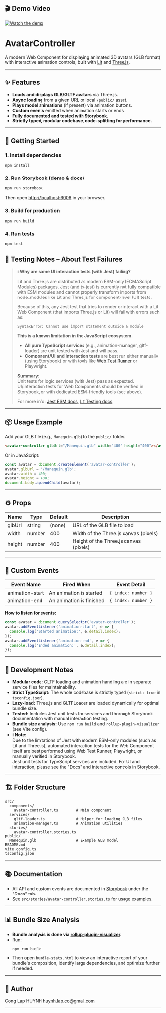 ## 🎬 Demo Video

[![Watch the demo](https://img.youtube.com/vi/ST3hgcdBRn4/maxresdefault.jpg)](https://youtu.be/ST3hgcdBRn4)

# AvatarController

A modern Web Component for displaying animated 3D avatars (GLB format) with interactive animation controls, built with [Lit](https://lit.dev/) and [Three.js](https://threejs.org/).

---

## ✨ Features

- **Loads and displays GLB/GLTF avatars** via Three.js.
- **Async loading** from a given URL or local `/public/` asset.
- **Plays model animations** (if present) via animation buttons.
- **Custom events** emitted when animation starts or ends.
- **Fully documented and tested with Storybook.**
- **Strictly typed, modular codebase, code-splitting for performance.**

---

## 🚀 Getting Started

### 1. **Install dependencies**

```bash
npm install
```

### 2. **Run Storybook (demo & docs)**

```bash
npm run storybook
```

Then open [http://localhost:6006](http://localhost:6006) in your browser.

### 3. **Build for production**

```bash
npm run build
```

### 4. **Run tests**

```bash
npm test
```
## 🧪 Testing Notes – About Test Failures

> **ℹ️ Why are some UI interaction tests (with Jest) failing?**
>
> Lit and Three.js are distributed as modern ESM-only (ECMAScript Modules) packages.
> Jest (and ts-jest) is currently not fully compatible with ESM modules and cannot properly transform imports from node_modules like Lit and Three.js for component-level (UI) tests.
>
> Because of this, any Jest test that tries to render or interact with a Lit Web Component (that imports Three.js or Lit) will fail with errors such as:
> ```
> SyntaxError: Cannot use import statement outside a module
> ```
>
> **This is a known limitation in the JavaScript ecosystem.**
>
> - **All pure TypeScript services** (e.g., animation-manager, gltf-loader) are unit tested with Jest and will pass.
> - **Component/UI and interaction tests** are best run either manually (using Storybook) or with tools like [Web Test Runner](https://modern-web.dev/docs/test-runner/overview/) or Playwright.
>
> **Summary:**  
> Unit tests for logic services (with Jest) pass as expected.  
> UI/interaction tests for Web Components should be verified in Storybook, or with dedicated ESM-friendly tools (see above).
>
> For more info: [Jest ESM docs](https://jestjs.io/docs/ecmascript-modules), [Lit Testing docs](https://lit.dev/docs/testing/).
---

## 📦 Usage Example

Add your GLB file (e.g., `Manequin.glb`) to the `public/` folder.

```html
<avatar-controller glbUrl="/Manequin.glb" width="400" height="400"></avatar-controller>
```

Or in JavaScript:

```js
const avatar = document.createElement('avatar-controller');
avatar.glbUrl = '/Manequin.glb';
avatar.width = 400;
avatar.height = 400;
document.body.appendChild(avatar);
```

---

## ⚙️ Props

| Name   | Type   | Default | Description                            |
| ------ | ------ | ------- | -------------------------------------- |
| glbUrl | string | (none)  | URL of the GLB file to load            |
| width  | number | 400     | Width of the Three.js canvas (pixels)  |
| height | number | 400     | Height of the Three.js canvas (pixels) |

---

## 🔔 Custom Events

| Event Name      | Fired When               | Event Detail        |
| --------------- | ------------------------ | ------------------- |
| animation-start | An animation is started  | `{ index: number }` |
| animation-end   | An animation is finished | `{ index: number }` |

**How to listen for events:**

```js
const avatar = document.querySelector('avatar-controller');
avatar.addEventListener('animation-start', e => {
  console.log('Started animation:', e.detail.index);
});
avatar.addEventListener('animation-end', e => {
  console.log('Ended animation:', e.detail.index);
});
```

---

## 📝 Development Notes

- **Modular code:** GLTF loading and animation handling are in separate service files for maintainability.
- **Strict TypeScript:** The whole codebase is strictly typed (`strict: true` in `tsconfig.json`).
- **Lazy-load:** Three.js and GLTFLoader are loaded dynamically for optimal bundle size.
- **Tested:** Includes Jest unit tests for services and thorough Storybook documentation with manual interaction testing.
- **Bundle size analysis:** Use `npm run build` and `rollup-plugin-visualizer` (see Vite config).
- **ℹ️ Note:**  
  Due to the limitations of Jest with modern ESM-only modules (such as Lit and Three.js), automated interaction tests for the Web Component itself are best performed using Web Test Runner, Playwright, or manually verified in Storybook.  
  Jest unit tests for TypeScript services are included. For UI and interaction, please see the "Docs" and interactive controls in Storybook.

---

## 🏗️ Folder Structure

```
src/
  components/
    avatar-controller.ts        # Main component
  services/
    gltf-loader.ts              # Helper for loading GLB files
    animation-manager.ts        # Animation utilities
  stories/
    avatar-controller.stories.ts
public/
  Manequin.glb                  # Example GLB model
README.md
vite.config.ts
tsconfig.json
```

---

## 📚 Documentation

- All API and custom events are documented in [Storybook](http://localhost:6006) under the "Docs" tab.
- See `src/stories/avatar-controller.stories.ts` for usage examples.

---

## 📊 Bundle Size Analysis

- **Bundle analysis is done via [rollup-plugin-visualizer](https://www.npmjs.com/package/rollup-plugin-visualizer).**
- Run:
  ```bash
  npm run build
  ```
- Then open `bundle-stats.html` to view an interactive report of your bundle's composition, identify large dependencies, and optimize further if needed.

---

## 👤 Author

Cong Lap HUYNH
huynh.lap.co@gmail.com

---

